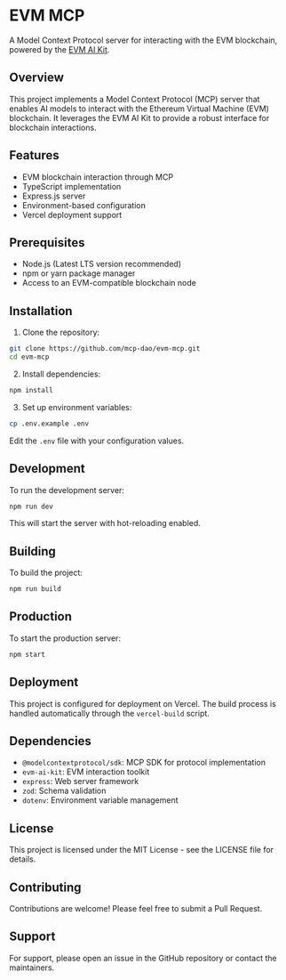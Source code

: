 # EVM MCP

A Model Context Protocol server for interacting with the EVM blockchain, powered by the [EVM AI Kit](https://github.com/mcp-dao/evm-agent-kit).

## Overview

This project implements a Model Context Protocol (MCP) server that enables AI models to interact with the Ethereum Virtual Machine (EVM) blockchain. It leverages the EVM AI Kit to provide a robust interface for blockchain interactions.

## Features

- EVM blockchain interaction through MCP
- TypeScript implementation
- Express.js server
- Environment-based configuration
- Vercel deployment support

## Prerequisites

- Node.js (Latest LTS version recommended)
- npm or yarn package manager
- Access to an EVM-compatible blockchain node

## Installation

1. Clone the repository:
```bash
git clone https://github.com/mcp-dao/evm-mcp.git
cd evm-mcp
```

2. Install dependencies:
```bash
npm install
```

3. Set up environment variables:
```bash
cp .env.example .env
```
Edit the `.env` file with your configuration values.

## Development

To run the development server:

```bash
npm run dev
```

This will start the server with hot-reloading enabled.

## Building

To build the project:

```bash
npm run build
```

## Production

To start the production server:

```bash
npm start
```

## Deployment

This project is configured for deployment on Vercel. The build process is handled automatically through the `vercel-build` script.

## Dependencies

- `@modelcontextprotocol/sdk`: MCP SDK for protocol implementation
- `evm-ai-kit`: EVM interaction toolkit
- `express`: Web server framework
- `zod`: Schema validation
- `dotenv`: Environment variable management

## License

This project is licensed under the MIT License - see the LICENSE file for details.

## Contributing

Contributions are welcome! Please feel free to submit a Pull Request.

## Support

For support, please open an issue in the GitHub repository or contact the maintainers.
